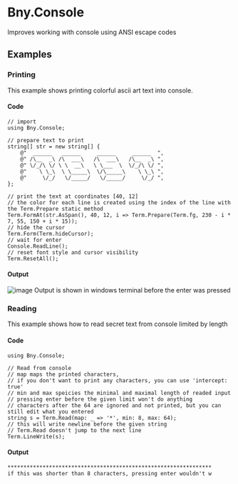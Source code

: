 # Bny.Console
Improves working with console using ANSI escape codes

## Examples

### Printing
This example shows printing colorful ascii art text into console.

#### Code
```[C#]
// import
using Bny.Console;

// prepare text to print
string[] str = new string[] {
    @"  ______   ______     ______     ______  ",
    @" /\__  _\ /\  ___\   /\  ___\   /\__  _\ ",
    @" \/_/\ \/ \ \  __\   \ \___  \  \/_/\ \/ ",
    @"    \ \_\  \ \_____\  \/\_____\    \ \_\ ",
    @"     \/_/   \/_____/   \/_____/     \/_/ ",
};

// print the text at coordinates [40, 12]
// the color for each line is created using the index of the line with the Term.Prepare static method
Term.FormAt(str.AsSpan(), 40, 12, i => Term.Prepare(Term.fg, 230 - i * 7, 55, 150 + i * 15));
// hide the cursor
Term.Form(Term.hideCursor);
// wait for enter
Console.ReadLine();
// reset font style and cursor visibility
Term.ResetAll();
```

#### Output
![image](https://user-images.githubusercontent.com/46282097/165509389-6fe02667-4557-473e-958c-d78c8cb75ced.png)
Output is shown in windows terminal before the enter was pressed

### Reading
This example shows how to read secret text from console limited by length

#### Code
```[C#]
using Bny.Console;

// Read from console
// map maps the printed characters,
// if you don't want to print any characters, you can use 'intercept: true'
// min and max speicies the minimal and maximal length of readed input
// pressing enter before the given limit won't do anything
// characters after the 64 are ignored and not printed, but you can still edit what you entered
string s = Term.Read(map: _ => '*', min: 8, max: 64);
// this will write newline before the given string
// Term.Read doesn't jump to the next line
Term.LineWrite(s);
```

#### Output
```
****************************************************************
if this was shorter than 8 characters, pressing enter wouldn't w
```
